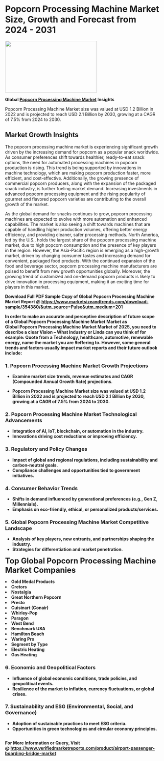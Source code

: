 <H1>Popcorn Processing Machine Market Size, Growth and Forecast from 2024 - 2031</H1><img class="aligncenter size-medium wp-image-584254" src="https://thirdeyenews.in/wp-content/uploads/2024/09/Global-Market-Research-300x168.jpeg" alt="" width="300" height="168" /><p><strong>Global&nbsp;<a href="https://www.marketsizeandtrends.com/download-sample/354380/&amp;utm_source=Pulse&amp;utm_medium=201">Popcorn Processing Machine Market</a> Insights</strong></p><p>Popcorn Processing Machine Market size was valued at USD 1.2 Billion in 2022 and is projected to reach USD 2.1 Billion by 2030, growing at a CAGR of 7.5% from 2024 to 2030.</p><p><h2>Market Growth Insights</h2> <p>The popcorn processing machine market is experiencing significant growth driven by the increasing demand for popcorn as a popular snack worldwide. As consumer preferences shift towards healthier, ready-to-eat snack options, the need for automated processing machines in popcorn production is rising. This trend is being supported by innovations in machine technology, which are making popcorn production faster, more efficient, and cost-effective. Additionally, the growing presence of commercial popcorn producers, along with the expansion of the packaged snack industry, is further fueling market demand. Increasing investments in advanced popcorn processing equipment and the rising popularity of gourmet and flavored popcorn varieties are contributing to the overall growth of the market.</p> <p><strong></strong></p> <p>As the global demand for snacks continues to grow, popcorn processing machines are expected to evolve with more automation and enhanced capabilities. The market is also seeing a shift towards machines that are capable of handling higher production volumes, offering better energy efficiency, and providing cleaner, safer processing methods. North America, led by the U.S., holds the largest share of the popcorn processing machine market, due to high popcorn consumption and the presence of key players in the region. However, the Asia-Pacific region is emerging as a high-growth market, driven by changing consumer tastes and increasing demand for convenient, packaged food products. With the continued expansion of the food and beverage sector, popcorn processing machine manufacturers are poised to benefit from new growth opportunities globally. Moreover, the growing trend of customized and on-demand popcorn products is likely to drive innovation in processing equipment, making it an exciting time for players in this market.</p> <p><strong></p><p><span class=""><strong>Download Full PDF Sample Copy of Global Popcorn Processing Machine Market Report</strong> @ <a href="https://www.marketsizeandtrends.com/download-sample/354380/&amp;utm_source=Pulse&amp;utm_medium=201" target="_blank">https://www.marketsizeandtrends.com/download-sample/354380/&amp;utm_source=Pulse&amp;utm_medium=201</a></span></p><p>In order to make an accurate and perceptive description of future scope of a Global&nbsp;Popcorn Processing Machine Market Market as Global&nbsp;Popcorn Processing Machine Market Market of 2025, you need to describe a clear Vision &ndash; What Industry or Linda can you think of for example: Quote from a Technology, healthcare, automotive, renewable energy, name the market you are Reffering to. However, some general trends and factors usually impact market reports and their future outlook include:</p><h3>1.&nbsp;<strong>Popcorn Processing Machine Market Growth Projections</strong></h3><ul><li>Examine market size trends, revenue estimates and CAGR (Compounded Annual Growth Rate) projections.</li><li><p>Popcorn Processing Machine Market size was valued at USD 1.2 Billion in 2022 and is projected to reach USD 2.1 Billion by 2030, growing at a CAGR of 7.5% from 2024 to 2030.</p></li></ul><h3>2.&nbsp;<strong>Popcorn Processing Machine Market Technological Advancements</strong></h3><ul><li>Integration of AI, IoT, blockchain, or automation in the industry.</li><li>Innovations driving cost reductions or improving efficiency.</li></ul><h3>3.&nbsp;<strong>Regulatory and Policy Changes</strong></h3><ul><li>Impact of global and regional regulations, including sustainability and carbon-neutral goals.</li><li>Compliance challenges and opportunities tied to government initiatives.</li></ul><h3>4.&nbsp;<strong>Consumer Behavior Trends</strong></h3><ul><li>Shifts in demand influenced by generational preferences (e.g., Gen Z, Millennials).</li><li>Emphasis on eco-friendly, ethical, or personalized products/services.</li></ul><h3>5.&nbsp;<strong>Global Popcorn Processing Machine Market Competitive Landscape</strong></h3><ul><li>Analysis of key players, new entrants, and partnerships shaping the industry.</li><li>Strategies for differentiation and market penetration.</li></ul><p data-pm-slice="1 1 []"><span style="color: inherit; font-family: inherit; font-size: 25px;">Top Global Popcorn Processing Machine Market Companies</span></p><div class="" data-test-id=""><p><li>Gold Medal Products</li><li> Cretors</li><li> Nostalgia</li><li> Great Northern Popcorn</li><li> Presto</li><li> Cuisinart (Conair)</li><li> Whirley-Pop</li><li> Paragon</li><li> West Bend</li><li> Benchmark USA</li><li> Hamilton Beach</li><li> Waring Pro</li><li> Segment by Type</li><li> Electric Heating</li><li> Gas Heating</li></p></div><h3>6.&nbsp;<strong>Economic and Geopolitical Factors</strong></h3><ul><li>Influence of global economic conditions, trade policies, and geopolitical events.</li><li>Resilience of the market to inflation, currency fluctuations, or global crises.</li></ul><h3>7.&nbsp;<strong>Sustainability and ESG (Environmental, Social, and Governance)</strong></h3><ul><li>Adoption of sustainable practices to meet ESG criteria.</li><li>Opportunities in green technologies and circular economy principles.</li></ul><h2><strong style="font-size: 14px;">For More Information or Query, Visit @&nbsp;</strong><a style="background-color: #ffffff; font-size: 14px;" href="https://www.marketsizeandtrends.com/report/popcorn-processing-machine-market/" target="_blank">https://www.verifiedmarketreports.com/product/airport-passenger-boarding-bridge-market</a></h2>
